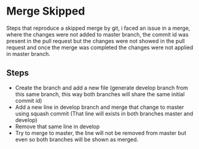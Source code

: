 # Merge Skipped
Steps that reproduce a skipped merge by git, i faced an issue in a merge, where the changes were not added to master branch, the commit id was present in the pull request but the changes were not showed in the pull request and once the merge was completed the changes were not applied in master branch.

## Steps

- Create the branch and add a new file (generate develop branch from this same branch, this way both branches will share the same initial commit id)
- Add a new line in develop branch and merge that change to master using squash commit (That line will exists in both branches master and develop)
- Remove that same line in develop
- Try to merge to master, the line will not be removed from master but even so both branches will be shown as merged.
